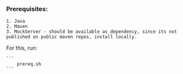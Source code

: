### Prerequisites:

	1. Java
	2. Maven
	3. MockServer - should be available as dependency, since its not published on public maven repos, install locally.
For this, run: 
	
	```
		prereq.sh
	```

